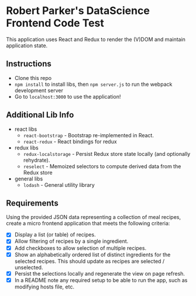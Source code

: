 Robert Parker's DataScience Frontend Code Test
==================

This application uses React and Redux to render the (V)DOM and maintain application state.

## Instructions

* Clone this repo
* `npm install` to install libs, then `npm server.js` to run the webpack development server
* Go to `localhost:3000` to use the application!

## Additional Lib Info
* react libs
  * `react-bootstrap` - Bootstrap re-implemented in React.
  * `react-redux` - React bindings for redux
* redux libs
  * `redux-localstorage` - Persist Redux store state locally (and optionally rehydrate).
  * `reselect` - Memoized selectors to compute derived data from the Redux store
* general libs
  * `lodash` - General utility library
## Requirements

Using the provided JSON data representing a collection of meal recipes, create a micro frontend application that meets the following criteria:

- [x] Display a list (or table) of recipes.
- [x] Allow filtering of recipes by a single ingredient.
- [x] Add checkboxes to allow selection of multiple recipes.
- [x] Show an alphabetically ordered list of distinct ingredients for the selected recipes. This should update as recipes are selected / unselected.
- [x] Persist the selections locally and regenerate the view on page refresh.
- [x] In a README note any required setup to be able to run the app, such as modifying hosts file, etc.